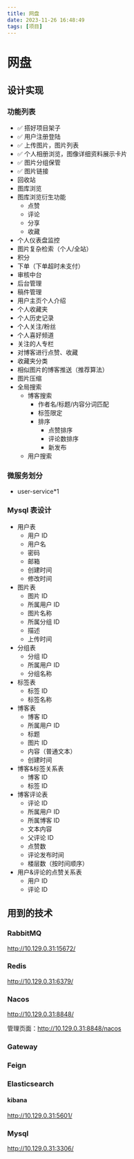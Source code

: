 ```yaml
---
title: 网盘
date: 2023-11-26 16:48:49
tags: [项目]
---
```


# 网盘

## 设计实现

### 功能列表

- ✅ 搭好项目架子
- ✅ 用户注册登陆
- ✅ 上传图片，图片列表
- ✅ 个人相册浏览，图像详细资料展示卡片
- ✅ 图片分组保管
- ✅ 图片链接
- 回收站
- 图库浏览
- 图库浏览衍生功能
  - 点赞
  - 评论
  - 分享
  - 收藏
- 个人仪表盘监控
- 图片复杂检索（个人/全站）
- 积分
- 下单（下单超时未支付）
- 审核中台
- 后台管理
- 稿件管理
- 用户主页个人介绍
- 个人收藏夹
- 个人历史记录
- 个人关注/粉丝
- 个人喜好频道
- 关注的人专栏
- 对博客进行点赞、收藏
- 收藏夹分类
- 相似图片的博客推送（推荐算法）
- 图片压缩
- 全局搜索
  - 博客搜索
    - 作者名/标题/内容分词匹配
    - 标签限定
    - 排序
      - 点赞排序
      - 评论数排序
      - 新发布
  - 用户搜索

### 微服务划分

- user-service\*1

### Mysql 表设计

- 用户表
  - 用户 ID
  - 用户名
  - 密码
  - 邮箱
  - 创建时间
  - 修改时间
- 图片表
  - 图片 ID
  - 所属用户 ID
  - 图片名称
  - 所属分组 ID
  - 描述
  - 上传时间
- 分组表
  - 分组 ID
  - 所属用户 ID
  - 分组名称
- 标签表
  - 标签 ID
  - 标签名称
- 博客表
  - 博客 ID
  - 所属用户 ID
  - 标题
  - 图片 ID
  - 内容（普通文本）
  - 创建时间
- 博客&标签关系表
  - 博客 ID
  - 标签 ID
- 博客评论表
  - 评论 ID
  - 所属用户 ID
  - 所属博客 ID
  - 文本内容
  - 父评论 ID
  - 点赞数
  - 评论发布时间
  - 楼层数（按时间顺序）
- 用户&评论的点赞关系表
  - 用户 ID
  - 评论 ID

## 用到的技术

### RabbitMQ

http://10.129.0.31:15672/

### Redis

http://10.129.0.31:6379/

### Nacos

http://10.129.0.31:8848/

管理页面：http://10.129.0.31:8848/nacos

### Gateway

### Feign

### Elasticsearch

#### kibana

http://10.129.0.31:5601/

### Mysql

http://10.129.0.31:3306/
